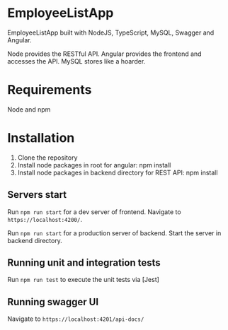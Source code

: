 # EmployeeListApp
 
EmployeeListApp built with NodeJS, TypeScript, MySQL, Swagger and Angular.

Node provides the RESTful API. Angular provides the frontend and accesses the API. MySQL stores like a hoarder.

# Requirements
 Node and npm

# Installation
1. Clone the repository
2. Install node packages in root for angular: npm install
3. Install node packages in backend directory for REST API: npm install

## Servers start

Run `npm run start` for a dev server of frontend. Navigate to `https://localhost:4200/`. 

Run `npm run start` for a production server of backend. Start the server in backend directory.

## Running unit and integration tests

Run `npm run test` to execute the unit tests via [Jest]

## Running swagger UI

Navigate to `https://localhost:4201/api-docs/`
